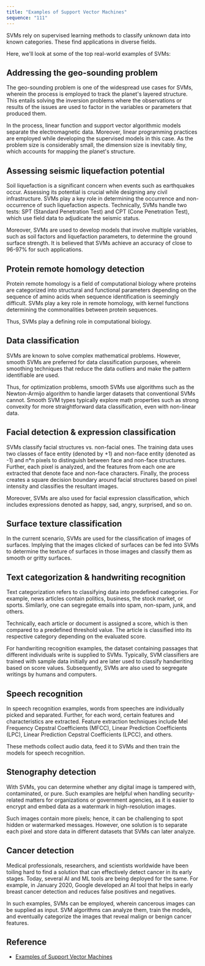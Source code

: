 ```yaml
---
title: "Examples of Support Vector Machines"
sequence: "111"
---
```


SVMs rely on supervised learning methods to classify unknown data into known categories.
These find applications in diverse fields.

Here, we'll look at some of the top real-world examples of SVMs:

## Addressing the geo-sounding problem

The geo-sounding problem is one of the widespread use cases for SVMs,
wherein the process is employed to track the planet's layered structure.
This entails solving the inversion problems
where the observations or results of the issues are used to factor in the variables or parameters that produced them.

In the process, linear function and support vector algorithmic models separate the electromagnetic data.
Moreover, linear programming practices are employed while developing the supervised models in this case.
As the problem size is considerably small, the dimension size is inevitably tiny,
which accounts for mapping the planet's structure.

## Assessing seismic liquefaction potential

Soil liquefaction is a significant concern when events such as earthquakes occur.
Assessing its potential is crucial while designing any civil infrastructure.
SVMs play a key role in determining the occurrence and non-occurrence of such liquefaction aspects.
Technically, SVMs handle two tests: SPT (Standard Penetration Test) and CPT (Cone Penetration Test),
which use field data to adjudicate the seismic status.

Moreover, SVMs are used to develop models that involve multiple variables,
such as soil factors and liquefaction parameters, to determine the ground surface strength.
It is believed that SVMs achieve an accuracy of close to 96-97% for such applications.

## Protein remote homology detection

Protein remote homology is a field of computational biology
where proteins are categorized into structural and functional parameters depending on the sequence of amino acids
when sequence identification is seemingly difficult.
SVMs play a key role in remote homology, with kernel functions determining the commonalities between protein sequences.

Thus, SVMs play a defining role in computational biology.

## Data classification

SVMs are known to solve complex mathematical problems.
However, smooth SVMs are preferred for data classification purposes,
wherein smoothing techniques that reduce the data outliers and make the pattern identifiable are used.

Thus, for optimization problems, smooth SVMs use algorithms such as the Newton-Armijo algorithm
to handle larger datasets that conventional SVMs cannot.
Smooth SVM types typically explore math properties
such as strong convexity for more straightforward data classification, even with non-linear data.

## Facial detection & expression classification

SVMs classify facial structures vs. non-facial ones.
The training data uses two classes of face entity (denoted by +1) and non-face entity (denoted as -1) and
n*n pixels to distinguish between face and non-face structures.
Further, each pixel is analyzed, and the features from each one are extracted that denote face and non-face characters.
Finally, the process creates a square decision boundary around facial structures
based on pixel intensity and classifies the resultant images.

Moreover, SVMs are also used for facial expression classification,
which includes expressions denoted as happy, sad, angry, surprised, and so on.

## Surface texture classification

In the current scenario, SVMs are used for the classification of images of surfaces.
Implying that the images clicked of surfaces can be fed into SVMs
to determine the texture of surfaces in those images and classify them as smooth or gritty surfaces.

## Text categorization & handwriting recognition

Text categorization refers to classifying data into predefined categories.
For example, news articles contain politics, business, the stock market, or sports.
Similarly, one can segregate emails into spam, non-spam, junk, and others.

Technically, each article or document is assigned a score, which is then compared to a predefined threshold value.
The article is classified into its respective category depending on the evaluated score.

For handwriting recognition examples, the dataset containing passages
that different individuals write is supplied to SVMs.
Typically, SVM classifiers are trained with sample data initially and
are later used to classify handwriting based on score values.
Subsequently, SVMs are also used to segregate writings by humans and computers.

## Speech recognition

In speech recognition examples, words from speeches are individually picked and separated.
Further, for each word, certain features and characteristics are extracted.
Feature extraction techniques include Mel Frequency Cepstral Coefficients (MFCC),
Linear Prediction Coefficients (LPC), Linear Prediction Cepstral Coefficients (LPCC), and others.

These methods collect audio data, feed it to SVMs and then train the models for speech recognition.

## Stenography detection

With SVMs, you can determine whether any digital image is tampered with, contaminated, or pure.
Such examples are helpful when handling security-related matters for organizations or government agencies,
as it is easier to encrypt and embed data as a watermark in high-resolution images.

Such images contain more pixels; hence, it can be challenging to spot hidden or watermarked messages.
However, one solution is to separate each pixel and store data in different datasets that SVMs can later analyze.

## Cancer detection

Medical professionals, researchers, and scientists worldwide have been toiling hard
to find a solution that can effectively detect cancer in its early stages.
Today, several AI and ML tools are being deployed for the same.
For example, in January 2020, Google developed an AI tool
that helps in early breast cancer detection and reduces false positives and negatives.

In such examples, SVMs can be employed, wherein cancerous images can be supplied as input.
SVM algorithms can analyze them, train the models,
and eventually categorize the images that reveal malign or benign cancer features.

## Reference

- [Examples of Support Vector Machines](https://www.spiceworks.com/tech/big-data/articles/what-is-support-vector-machine/)

